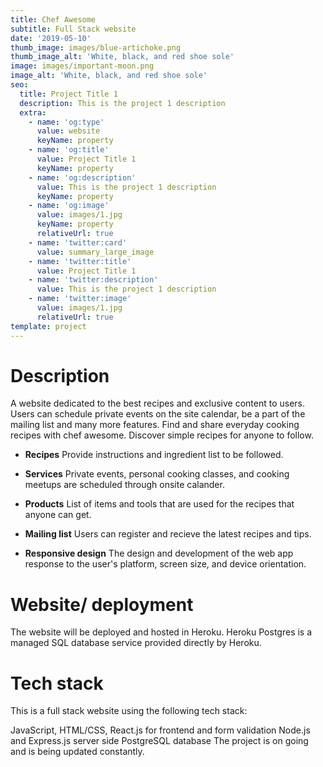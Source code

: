 ```yaml
---
title: Chef Awesome
subtitle: Full Stack website
date: '2019-05-10'
thumb_image: images/blue-artichoke.png
thumb_image_alt: 'White, black, and red shoe sole'
image: images/important-moon.png
image_alt: 'White, black, and red shoe sole'
seo:
  title: Project Title 1
  description: This is the project 1 description
  extra:
    - name: 'og:type'
      value: website
      keyName: property
    - name: 'og:title'
      value: Project Title 1
      keyName: property
    - name: 'og:description'
      value: This is the project 1 description
      keyName: property
    - name: 'og:image'
      value: images/1.jpg
      keyName: property
      relativeUrl: true
    - name: 'twitter:card'
      value: summary_large_image
    - name: 'twitter:title'
      value: Project Title 1
    - name: 'twitter:description'
      value: This is the project 1 description
    - name: 'twitter:image'
      value: images/1.jpg
      relativeUrl: true
template: project
---
```

# Description

A website dedicated to the best recipes and exclusive content to users. Users can schedule private events on the site calendar, be a part of the mailing list and many more features. Find and share everyday cooking recipes with chef awesome. Discover simple recipes for anyone to follow.

*   **Recipes**  Provide instructions and ingredient list to be followed.

<!---->

*   **Services**  Private events, personal cooking classes, and cooking meetups are scheduled through onsite calander.

<!---->

*   **Products**  List of items and tools that are used for the recipes that anyone can get.

<!---->

*   **Mailing list**   Users can register and recieve the latest recipes and tips.

<!---->

*   **Responsive design**    The design and development of the web app response to the user's platform, screen size, and device orientation.

# Website/ deployment

The website will be deployed and hosted in Heroku. Heroku Postgres is a managed SQL database service provided directly by Heroku.



# Tech stack

This is a full stack website using the following tech stack: 



JavaScript, HTML/CSS, React.js for frontend and form validation 
Node.js and Express.js server side 
PostgreSQL database 
The project is on going and is being updated constantly.
